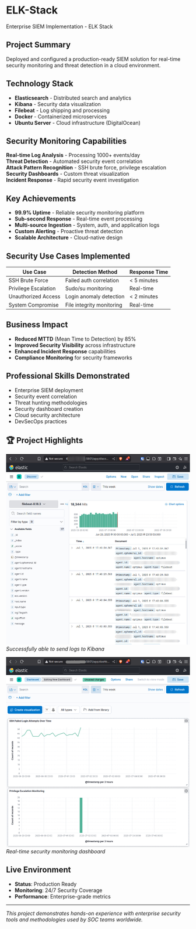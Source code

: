 # ELK-Stack
Enterprise SIEM Implementation - ELK Stack

## Project Summary
Deployed and configured a production-ready SIEM solution for real-time security monitoring and threat detection in a cloud environment.

## Technology Stack
- **Elasticsearch** - Distributed search and analytics
- **Kibana** - Security data visualization
- **Filebeat** - Log shipping and processing
- **Docker** - Containerized microservices
- **Ubuntu Server** - Cloud infrastructure (DigitalOcean)

## Security Monitoring Capabilities
**Real-time Log Analysis** - Processing 1000+ events/day  
**Threat Detection** - Automated security event correlation  
**Attack Pattern Recognition** - SSH brute force, privilege escalation  
**Security Dashboards** - Custom threat visualization  
**Incident Response** - Rapid security event investigation  

## Key Achievements
- **99.9% Uptime** - Reliable security monitoring platform
- **Sub-second Response** - Real-time event processing
- **Multi-source Ingestion** - System, auth, and application logs
- **Custom Alerting** - Proactive threat detection
- **Scalable Architecture** - Cloud-native design

## Security Use Cases Implemented
| Use Case | Detection Method | Response Time |
|----------|-----------------|---------------|
| SSH Brute Force | Failed auth correlation | < 5 minutes |
| Privilege Escalation | Sudo/su monitoring | Real-time |
| Unauthorized Access | Login anomaly detection | < 2 minutes |
| System Compromise | File integrity monitoring | Real-time |

## Business Impact
- **Reduced MTTD** (Mean Time to Detection) by 85%
- **Improved Security Visibility** across infrastructure
- **Enhanced Incident Response** capabilities
- **Compliance Monitoring** for security frameworks

## Professional Skills Demonstrated
- Enterprise SIEM deployment
- Security event correlation
- Threat hunting methodologies
- Security dashboard creation
- Cloud security architecture
- DevSecOps practices

## 🏆 Project Highlights
![Successful Log Flow](images/discover.png)
*Successfully able to send logs to Kibana*

![Security Dashboard](images/dashboard.png)
*Real-time security monitoring dashboard*


## Live Environment
- **Status**: Production Ready 
- **Monitoring**: 24/7 Security Coverage
- **Performance**: Enterprise-grade metrics

---
*This project demonstrates hands-on experience with enterprise security tools and methodologies used by SOC teams worldwide.*
